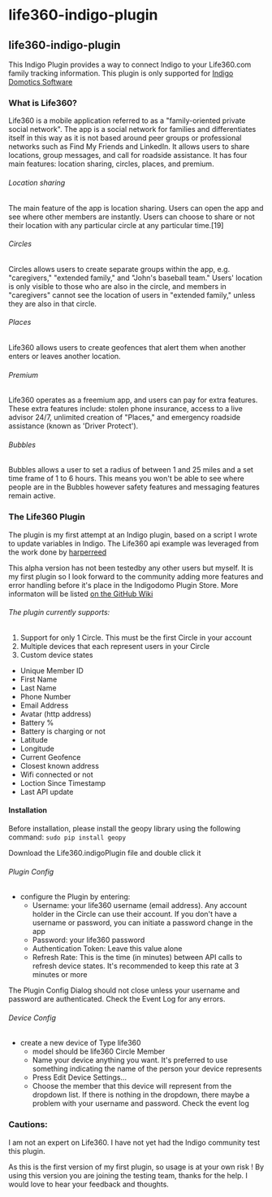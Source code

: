 # life360-indigo-plugin
## life360-indigo-plugin
This Indigo Plugin provides a way to connect Indigo to your Life360.com family tracking information. This plugin is only supported for [Indigo Domotics Software ](http://www.indigodomo.com)

### What is Life360?

Life360 is a mobile application referred to as a "family-oriented private social network". The app is a social network for families and differentiates itself in this way as it is not based around peer groups or professional networks such as Find My Friends and LinkedIn. It allows users to share locations, group messages, and call for roadside assistance. It has four main features: location sharing, circles, places, and premium.

###### Location sharing
The main feature of the app is location sharing. Users can open the app and see where other members are instantly. Users can choose to share or not their location with any particular circle at any particular time.[19]

###### Circles
Circles allows users to create separate groups within the app, e.g. "caregivers," "extended family," and "John's baseball team." Users' location is only visible to those who are also in the circle, and members in "caregivers" cannot see the location of users in "extended family," unless they are also in that circle.

###### Places
Life360 allows users to create geofences that alert them when another enters or leaves another location.

###### Premium
Life360 operates as a freemium app, and users can pay for extra features. These extra features include: stolen phone insurance, access to a live advisor 24/7, unlimited creation of "Places," and emergency roadside assistance (known as 'Driver Protect').

###### Bubbles
Bubbles allows a user to set a radius of between 1 and 25 miles and a set time frame of 1 to 6 hours. This means you won't be able to see where people are in the Bubbles however safety features and messaging features remain active.

### The Life360 Plugin

The plugin is my first attempt at an Indigo plugin, based on a script I wrote to update variables in Indigo. The Life360 api example was leveraged from the work done by [harperreed](https://github.com/harperreed/life360-python) 

This alpha version has not been testedby any other users but myself.  It is my first plugin so I look forward to the community adding more features and error handling before it's place in the Indigodomo Plugin Store. More informaton will be listed [on the GitHub Wiki](https://github.com/ryanbuckner/life360-plugin/wiki)

###### The plugin currently supports:

1) Support for only 1 Circle. This must be the first Circle in your account
2) Multiple devices that each represent users in your Circle
3) Custom device states
  - Unique Member ID 
  - First Name
  - Last Name
  - Phone Number 
  - Email Address
  - Avatar (http address) 
  - Battery % 
  - Battery is charging or not
  - Latitude 
  - Longitude
  - Current Geofence
  - Closest known address 
  - Wifi connected or not
  - Loction Since Timestamp
  - Last API update 

#### Installation

Before installation, please install the geopy library using the following command: 
`sudo pip install geopy`

Download the Life360.indigoPlugin file and double click it

###### Plugin Config 
- configure the Plugin by entering:
  - Username: your life360 username (email address). Any account holder in the Circle can use their account. If you don't have a username or password, you can initiate a password change in the app 
  - Password: your life360 password
  - Authentication Token: Leave this value alone
  - Refresh Rate: This is the time (in minutes) between API calls to refresh device states. It's recommended to keep this rate at 3 minutes or more

The Plugin Config Dialog should not close unless your username and password are authenticated.  Check the Event Log for any errors. 

###### Device Config 
- create a new device of Type life360
  - model should be life360 Circle Member 
  - Name your device anything you want. It's preferred to use something indicating the name of the person your device represents
  - Press Edit Device Settings... 
  - Choose the member that this device will represent from the dropdown list. If there is nothing in the dropdown, there maybe a problem with your username and password. Check the event log

### Cautions:

I am not an expert on Life360. I have not yet had the Indigo community test this plugin. 

As this is the first version of my first plugin, so usage is at your own risk ! By using this version you are joining the testing team, thanks for the help.   I would love to hear your feedback and thoughts.


